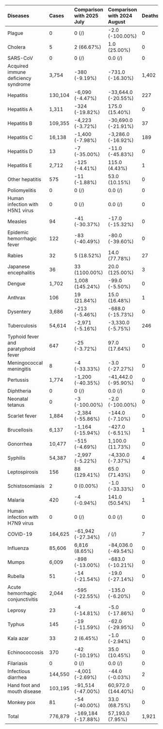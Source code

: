 | Diseases                            | Cases   | Comparison with 2025 July   | Comparison with 2024 August   | Deaths   | Comparison with 2025 July   | Comparison with 2024 August   |
|:------------------------------------|:--------|:----------------------------|:------------------------------|:---------|:----------------------------|:------------------------------|
| Plague                              | 0       | 0 (/)                       | -2.0 (-100.00%)               | 0        | 0 (/)                       | -1.0 (-100.00%)               |
| Cholera                             | 5       | 2 (66.67%)                  | 1.0 (25.00%)                  | 0        | 0 (/)                       | 0.0 (/)                       |
| SARS-CoV                            | 0       | 0 (/)                       | 0.0 (/)                       | 0        | 0 (/)                       | 0.0 (/)                       |
| Acquired immune deficiency syndrome | 3,754   | -380 (-9.19%)               | -731.0 (-16.30%)              | 1,402    | -62 (-4.23%)                | -210.0 (-13.03%)              |
| Hepatitis                           | 130,104 | -6,090 (-4.47%)             | -33,644.0 (-20.55%)           | 227      | -56 (-19.79%)               | -211.0 (-48.17%)              |
| Hepatitis A                         | 1,311   | -324 (-19.82%)              | 175.0 (15.40%)                | 0        | 0 (/)                       | 0.0 (/)                       |
| Hepatitis B                         | 109,355 | -4,223 (-3.72%)             | -30,690.0 (-21.91%)           | 37       | -2 (-5.13%)                 | -5.0 (-11.90%)                |
| Hepatitis C                         | 16,138  | -1,400 (-7.98%)             | -3,286.0 (-16.92%)            | 189      | -54 (-22.22%)               | -206.0 (-52.15%)              |
| Hepatitis D                         | 13      | -7 (-35.00%)                | -11.0 (-45.83%)               | 0        | 0 (/)                       | 0.0 (/)                       |
| Hepatitis E                         | 2,712   | -125 (-4.41%)               | 115.0 (4.43%)                 | 1        | 0 (0.00%)                   | 0.0 (0.00%)                   |
| Other hepatitis                     | 575     | -11 (-1.88%)                | 53.0 (10.15%)                 | 0        | 0 (/)                       | 0.0 (/)                       |
| Poliomyelitis                       | 0       | 0 (/)                       | 0.0 (/)                       | 0        | 0 (/)                       | 0.0 (/)                       |
| Human infection with H5N1 virus     | 0       | 0 (/)                       | 0.0 (/)                       | 0        | 0 (/)                       | 0.0 (/)                       |
| Measles                             | 94      | -41 (-30.37%)               | -17.0 (-15.32%)               | 0        | 0 (/)                       | 0.0 (/)                       |
| Epidemic hemorrhagic fever          | 122     | -83 (-40.49%)               | -80.0 (-39.60%)               | 0        | 0 (/)                       | 0.0 (/)                       |
| Rabies                              | 32      | 5 (18.52%)                  | 14.0 (77.78%)                 | 27       | 6 (28.57%)                  | 8.0 (42.11%)                  |
| Japanese encephalitis               | 36      | 33 (1100.00%)               | 20.0 (125.00%)                | 3        | 3 (/)                       | 3.0 (/)                       |
| Dengue                              | 1,702   | 1,008 (145.24%)             | -99.0 (-5.50%)                | 0        | 0 (/)                       | 0.0 (/)                       |
| Anthrax                             | 106     | 19 (21.84%)                 | 15.0 (16.48%)                 | 1        | 1 (/)                       | 0.0 (0.00%)                   |
| Dysentery                           | 3,686   | -213 (-5.46%)               | -688.0 (-15.73%)              | 0        | 0 (/)                       | 0.0 (/)                       |
| Tuberculosis                        | 54,614  | -2,971 (-5.16%)             | -3,330.0 (-5.75%)             | 246      | -36 (-12.77%)               | -43.0 (-14.88%)               |
| Typhoid fever and paratyphoid fever | 647     | -25 (-3.72%)                | 97.0 (17.64%)                 | 0        | 0 (/)                       | 0.0 (/)                       |
| Meningococcal meningitis            | 8       | -4 (-33.33%)                | -3.0 (-27.27%)                | 0        | -1 (-100.00%)               | 0.0 (/)                       |
| Pertussis                           | 1,774   | -1,200 (-40.35%)            | -41,442.0 (-95.90%)           | 0        | 0 (/)                       | -1.0 (-100.00%)               |
| Diphtheria                          | 0       | 0 (/)                       | 0.0 (/)                       | 0        | 0 (/)                       | 0.0 (/)                       |
| Neonatal tetanus                    | 0       | -3 (-100.00%)               | -2.0 (-100.00%)               | 0        | -1 (-100.00%)               | 0.0 (/)                       |
| Scarlet fever                       | 1,884   | -2,384 (-55.86%)            | -144.0 (-7.10%)               | 0        | 0 (/)                       | 0.0 (/)                       |
| Brucellosis                         | 6,137   | -1,164 (-15.94%)            | -427.0 (-6.51%)               | 1        | 0 (0.00%)                   | 1.0 (/)                       |
| Gonorrhea                           | 10,477  | -515 (-4.69%)               | 1,100.0 (11.73%)              | 0        | 0 (/)                       | 0.0 (/)                       |
| Syphilis                            | 54,387  | -2,997 (-5.22%)             | -4,330.0 (-7.37%)             | 4        | 1 (33.33%)                  | 1.0 (33.33%)                  |
| Leptospirosis                       | 156     | 88 (129.41%)                | 65.0 (71.43%)                 | 0        | 0 (/)                       | 0.0 (/)                       |
| Schistosomiasis                     | 2       | 0 (0.00%)                   | -1.0 (-33.33%)                | 0        | 0 (/)                       | 0.0 (/)                       |
| Malaria                             | 420     | -4 (-0.94%)                 | 141.0 (50.54%)                | 1        | 0 (0.00%)                   | 0.0 (0.00%)                   |
| Human infection with H7N9 virus     | 0       | 0 (/)                       | 0.0 (/)                       | 0        | 0 (/)                       | 0.0 (/)                       |
| COVID-19                            | 164,625 | -61,942 (-27.34%)           | / (/)                         | 7        | 5 (250.00%)                 | / (/)                         |
| Influenza                           | 85,606  | 6,816 (8.65%)               | -84,036.0 (-49.54%)           | 0        | 0 (/)                       | 0.0 (/)                       |
| Mumps                               | 6,009   | -898 (-13.00%)              | -683.0 (-10.21%)              | 0        | 0 (/)                       | 0.0 (/)                       |
| Rubella                             | 51      | -14 (-21.54%)               | -19.0 (-27.14%)               | 0        | 0 (/)                       | 0.0 (/)                       |
| Acute hemorrhagic conjunctivitis    | 2,044   | -595 (-22.55%)              | -135.0 (-6.20%)               | 0        | 0 (/)                       | 0.0 (/)                       |
| Leprosy                             | 23      | -4 (-14.81%)                | -5.0 (-17.86%)                | 0        | 0 (/)                       | 0.0 (/)                       |
| Typhus                              | 145     | -19 (-11.59%)               | -62.0 (-29.95%)               | 0        | 0 (/)                       | 0.0 (/)                       |
| Kala azar                           | 33      | 2 (6.45%)                   | -1.0 (-2.94%)                 | 0        | -1 (-100.00%)               | 0.0 (/)                       |
| Echinococcosis                      | 370     | -42 (-10.19%)               | 35.0 (10.45%)                 | 0        | 0 (/)                       | 0.0 (/)                       |
| Filariasis                          | 0       | 0 (/)                       | 0.0 (/)                       | 0        | 0 (/)                       | 0.0 (/)                       |
| Infectious diarrhea                 | 144,550 | -4,001 (-2.69%)             | -44.0 (-0.03%)                | 2        | 2 (/)                       | 1.0 (100.00%)                 |
| Hand foot and mouth disease         | 103,195 | -91,514 (-47.00%)           | 60,972.0 (144.40%)            | 0        | 0 (/)                       | 0.0 (/)                       |
| Monkey pox                          | 81      | -54 (-40.00%)               | 33.0 (68.75%)                 | 0        | 0 (/)                       | 0.0 (/)                       |
| Total                               | 776,879 | -169,184 (-17.88%)          | 57,193.0 (7.95%)              | 1,921    | -139 (-6.75%)               | -445.0 (-18.81%)              |